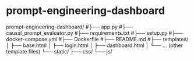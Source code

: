 # prompt-engineering-dashboard

prompt-engineering-dashboard/
#├── app.py
#├── causal_prompt_evaluator.py
#├── requirements.txt
#├── setup.py
#├── docker-compose.yml
#├── Dockerfile
#├── README.md
#├── templates/
│   ├── base.html
│   ├── login.html
│   ├── dashboard.html
│   └── ... (other template files)
└── static/
    ├── css/
    └── js/
